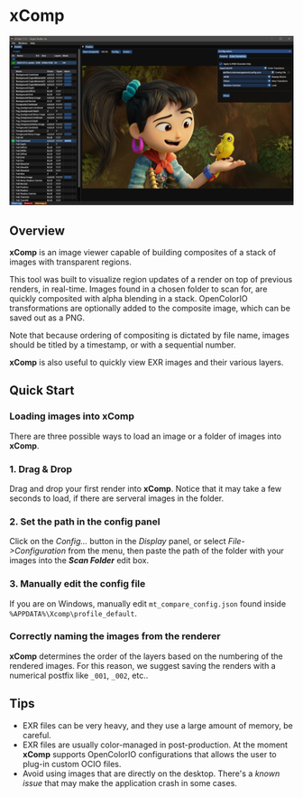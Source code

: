 # xComp

![xComp icon](xcomp_sshot_01.jpg)

## Overview

**xComp** is an image viewer capable of building composites of a stack of images with transparent regions.

This tool was built to visualize region updates of a render on top of previous renders, in real-time. Images found in a chosen folder to scan for, are quickly composited with alpha blending in a stack. OpenColorIO transformations are optionally added to the composite image, which can be saved out as a PNG.

Note that because ordering of compositing is dictated by file name, images should be titled by a timestamp, or with a sequential number.

**xComp** is also useful to quickly view EXR images and their various layers.

## Quick Start

### Loading images into xComp

There are three possible ways to load an image or a folder of images into **xComp**.

### 1. Drag & Drop

Drag and drop your first render into **xComp**.
Notice that it may take a few seconds to load, if there are serveral images in the folder.

### 2. Set the path in the config panel

Click on the *Config...* button in the *Display* panel, or select *File->Configuration* from the menu, then paste the path of the folder with your images into the ***Scan Folder*** edit box.

### 3. Manually edit the config file

If you are on Windows, manually edit `mt_compare_config.json` found inside `%APPDATA%\Xcomp\profile_default`.

### Correctly naming the images from the renderer

**xComp** determines the order of the layers based on the numbering of the rendered images.
For this reason, we suggest saving the renders with a numerical postfix like `_001`, `_002`, etc..

## Tips

- EXR files can be very heavy, and they use a large amount of memory, be careful.
- EXR files are usually color-managed in post-production. At the moment **xComp** supports OpenColorIO configurations that allows the user to plug-in custom OCIO files.
- Avoid using images that are directly on the desktop. There's a _known issue_ that may make the application crash in some cases.

